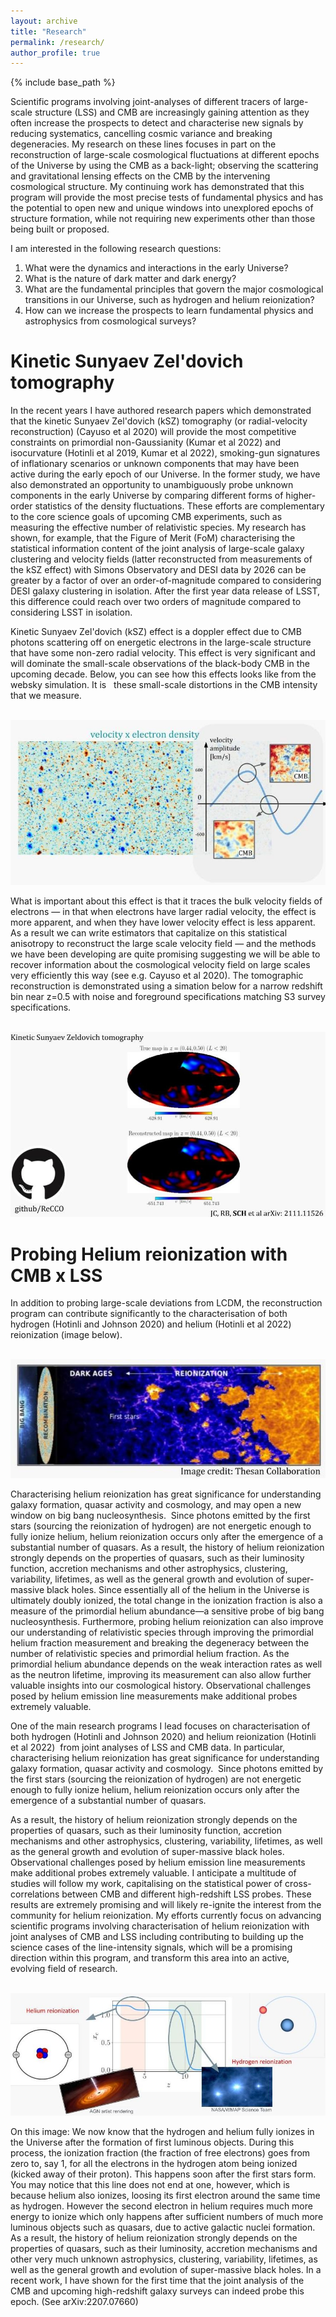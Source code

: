 ```yaml
---
layout: archive
title: "Research"
permalink: /research/
author_profile: true
---
```


{% include base_path %}

Scientific programs involving joint-analyses of different tracers of large-scale structure (LSS) and CMB are increasingly gaining attention as they often increase the prospects to detect and characterise new signals by reducing systematics, cancelling cosmic variance and breaking degeneracies. 
My research on these lines focuses in part on the reconstruction of large-scale cosmological fluctuations at different epochs of the Universe by using the CMB as a back-light; observing the scattering and gravitational lensing effects on the CMB by the intervening cosmological structure. My continuing work has demonstrated that this program will provide the most precise tests of fundamental physics and has the potential to open new and unique windows into unexplored epochs of structure formation, while not requiring new experiments other than those being built or proposed. 

I am interested in the following research questions: 
1. What were the dynamics and interactions in the early Universe? 
2. What is the nature of dark matter and dark energy? 
3. What are the fundamental principles that govern the major cosmological transitions in our Universe, such as hydrogen and helium reionization? 
4. How can we increase the prospects to learn fundamental physics and astrophysics from cosmological surveys? 

# Kinetic Sunyaev Zel'dovich tomography

In the recent years I have authored research papers which demonstrated that the kinetic Sunyaev Zel'dovich (kSZ) tomography (or radial-velocity reconstruction) (Cayuso et al 2020) will provide the most competitive constraints on primordial non-Gaussianity (Kumar et al 2022) and isocurvature (Hotinli et al 2019, Kumar et al 2022), smoking-gun signatures of inflationary scenarios or unknown components that may have been active during the early epoch of our Universe. In the former study, we have also demonstrated an opportunity to unambiguously probe unknown components in the early Universe by comparing different forms of higher-order statistics of the density fluctuations. These efforts are complementary to the core science goals of upcoming CMB experiments, such as measuring the effective number of relativistic species. My research has shown, for example, that the Figure of Merit (FoM) characterising the statistical information content of the joint analysis of large-scale galaxy clustering and velocity fields (latter reconstructed from measurements of the kSZ effect) with Simons Observatory and DESI data by 2026 can be greater by a factor of over an order-of-magnitude compared to considering DESI galaxy clustering in isolation. After the first year data release of LSST, this difference could reach over two orders of magnitude compared to considering LSST in isolation.

Kinetic Sunyaev Zel'dovich (kSZ) effect is a doppler effect due to CMB photons scattering off on energetic electrons in the large-scale structure that have some non-zero radial velocity. This effect is very significant and will dominate the small-scale observations of the black-body CMB in the upcoming decade. Below, you can see how this effects looks like from the websky simulation. It is   these small-scale distortions in the CMB intensity that we measure.

<br/><img src='img1_1669214559713_0.jpg'>

What is important about this effect is that it traces the bulk velocity fields of electrons — in that when electrons have larger radial velocity, the effect is more apparent, and when they have lower velocity effect is less apparent. As a result we can write estimators that capitalize on this statistical anisotropy to reconstruct the large scale velocity field — and the methods we have been developing are quite promising suggesting we will be able to recover information about the cosmological velocity field on large scales very efficiently this way (see e.g. Cayuso et al 2020). The tomographic reconstruction is demonstrated using a simation below for a narrow redshift bin near z=0.5 with noise and foreground specifications matching S3 survey specifications.

<br/><img src='selim-hotinli-imperial-research-fellowship_1669244802034_0.jpg'>

# Probing Helium reionization with CMB x LSS

In addition to probing large-scale deviations from LCDM, the reconstruction program can contribute significantly to the characterisation of both hydrogen (Hotinli and Johnson 2020) and helium (Hotinli et al 2022) reionization (image below).

<br/><img src='selim-hotinli-imperial-research-fellowship-1_1669245023933_0.jpg'>

Characterising helium reionization has great significance for understanding galaxy formation, quasar activity and cosmology, and may open a new window on big bang nucleosynthesis.  Since photons emitted by the first stars (sourcing the reionization of hydrogen) are not energetic enough to fully ionize helium, helium reionization occurs only after the emergence of a substantial number of quasars. As a result, the history of helium reionization strongly depends on the properties of quasars, such as their luminosity function, accretion mechanisms and other astrophysics, clustering, variability, lifetimes, as well as the general growth and evolution of super-massive black holes. Since essentially all of the helium in the Universe is ultimately doubly ionized, the total change in the ionization fraction is also a measure of the primordial helium abundance—a sensitive probe of big bang nucleosynthesis. Furthermore, probing helium reionization can also improve our understanding of relativistic species through improving the primordial helium fraction measurement and breaking the degeneracy between the number of relativistic species and primordial helium fraction. As the primordial helium abundance depends on the weak interaction rates as well as the neutron lifetime, improving its measurement can also allow further valuable insights into our cosmological history. Observational challenges posed by helium emission line measurements make additional probes extremely valuable.

One of the main research programs I lead focuses on characterisation of both hydrogen (Hotinli and Johnson 2020) and helium reionization (Hotinli et al 2022)  from joint analyses of LSS and CMB data. In particular, characterising helium reionization has great significance for understanding galaxy formation, quasar activity and cosmology.  Since photons emitted by the first stars (sourcing the reionization of hydrogen) are not energetic enough to fully ionize helium, helium reionization occurs only after the emergence of a substantial number of quasars.

As a result, the history of helium reionization strongly depends on the properties of quasars, such as their luminosity function, accretion mechanisms and other astrophysics, clustering, variability, lifetimes, as well as the general growth and evolution of super-massive black holes. Observational challenges posed by helium emission line measurements make additional probes extremely valuable. I anticipate a multitude of studies will follow my work, capitalising on the statistical power of cross-correlations between CMB and different high-redshift LSS probes. These results are extremely promising and will likely re-ignite the interest from the community for helium reionization. My efforts currently focus on advancing scientific programs involving characterisation of helium reionization with joint analyses of CMB and LSS including contributing to building up the science cases of the line-intensity signals, which will be a promising direction within this program, and transform this area into an active, evolving field of research. 

<br/><img src='selim-hotinli-imperial-research-fellowship-2_1669245332786_0.jpg'>

On this image: We now know that the hydrogen and helium fully ionizes in the Universe after the formation of first luminous objects. During this process, the ionization fraction (the fraction of free electrons) goes from zero to, say 1, for all the electrons in the hydrogen atom being ionized (kicked away of their proton). This happens soon after the first stars form. You may notice that this line does not end at one, however, which is because helium also ionizes, loosing its first electron around the same time as hydrogen. However the second electron in helium requires much more energy to ionize which only happens after sufficient numbers of much more luminous objects such as quasars, due to active galactic nuclei formation. As a result, the history of helium reionization strongly depends on the properties of quasars, such as their luminosity, accretion mechanisms and other very much unknown astrophysics, clustering, variability, lifetimes, as well as the general growth and evolution of super-massive black holes. In a recent work, I have shown for the first time that the joint analysis of the CMB and upcoming high-redshift galaxy surveys can indeed probe this epoch. (See arXiv:2207.07660)

